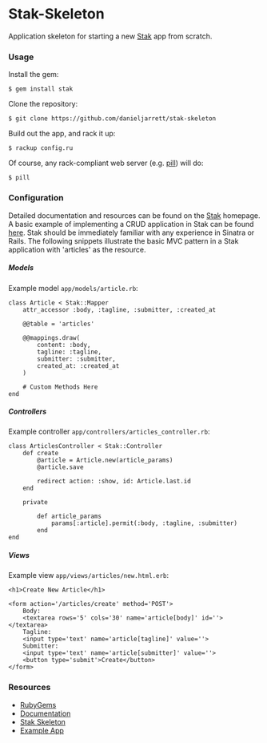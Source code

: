 Stak-Skeleton
=============

Application skeleton for starting a new [Stak](https://github.com/danieljarrett/stak-framework) app from scratch.

### Usage

Install the gem:

	$ gem install stak

Clone the repository:

	$ git clone https://github.com/danieljarrett/stak-skeleton

Build out the app, and rack it up:

	$ rackup config.ru

Of course, any rack-compliant web server (e.g. [pill](https://github.com/danieljarrett/pill-server)) will do:

	$ pill

### Configuration

Detailed documentation and resources can be found on the [Stak](https://github.com/danieljarrett/stak-framework) homepage.  A basic example of implementing a CRUD application in Stak can be found [here](https://github.com/danieljarrett/stak-application).  Stak should be immediately familiar with any experience in Sinatra or Rails.  The following snippets illustrate the basic MVC pattern in a Stak application with 'articles' as the resource.

##### Models

Example model `app/models/article.rb`:

	class Article < Stak::Mapper
		attr_accessor :body, :tagline, :submitter, :created_at

		@@table = 'articles'

		@@mappings.draw(
			content: :body,
			tagline: :tagline,
			submitter: :submitter,
			created_at: :created_at
		)

		# Custom Methods Here
	end

##### Controllers

Example controller `app/controllers/articles_controller.rb`:

	class ArticlesController < Stak::Controller
		def create
			@article = Article.new(article_params)
			@article.save

			redirect action: :show, id: Article.last.id
		end

		private

			def article_params
				params[:article].permit(:body, :tagline, :submitter)
			end
	end

##### Views

Example view `app/views/articles/new.html.erb`:

	<h1>Create New Article</h1>

	<form action='/articles/create' method='POST'>
		Body:
		<textarea rows='5' cols='30' name='article[body]' id=''></textarea>
		Tagline:
		<input type='text' name='article[tagline]' value=''>
		Submitter:
		<input type='text' name='article[submitter]' value=''>
		<button type='submit'>Create</button>
	</form>

### Resources

* [RubyGems](https://rubygems.org/)
* [Documentation](http://www.rubydoc.info/gems/stak)
* [Stak Skeleton](https://github.com/danieljarrett/stak-skeleton)
* [Example App](https://github.com/danieljarrett/stak-application)
